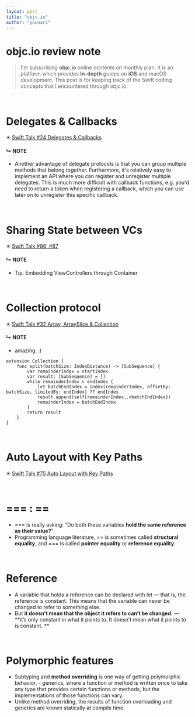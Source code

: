 ```yaml
---
layout: post
title: "objc.io"
author: "younari"
---
```



# objc.io review note

> I'm subscribing **objc.io** online contents on monthly plan. It is an platform which provides **In-depth** guides on **iOS** and macOS development. This post is for keeping track of the Swift coding concepts that I encountered through objc.io.

<br>

# Delegates & Callbacks
✳︎ [Swift Talk #24 Delegates & Callbacks](https://talk.objc.io/episodes/S01E24-delegates-callbacks)

#### ↳ NOTE
- Another advantage of delegate protocols is that you can group multiple methods that belong together. Furthermore, it's relatively easy to implement an API where you can register and unregister multiple delegates. This is much more difficult with callback functions, e.g. you'd need to return a token when registering a callback, which you can use later on to unregister this specific callback.

<br>

# Sharing State between VCs
✳︎ [Swift Talk #86, #87](https://talk.objc.io/episodes/S01E86-sharing-state-between-view-controllers-in-mvc-part-1)

#### ↳ NOTE
- Tip. Embedding ViewControllers through Container


<br>

# Collection protocol 
✳︎ [Swift Talk #32 Array, ArraySlice & Collection](https://talk.objc.io/episodes/S01E32-array-arrayslice-collection)

#### ↳ NOTE
- amazing. :)

```
extension Collection {
    func split(batchSize: IndexDistance) -> [SubSequence] {
        var remainderIndex = startIndex
        var result: [SubSequence] = []
        while remainderIndex < endIndex {
            let batchEndIndex = index(remainderIndex, offsetBy: batchSize, limitedBy: endIndex) ?? endIndex
            result.append(self[remainderIndex..<batchEndIndex])
            remainderIndex = batchEndIndex
        }
        return result
    }
}
```

<br>

# Auto Layout with Key Paths
✳︎ [Swift Talk #75 Auto Layout with Key Paths](https://talk.objc.io/episodes/S01E75-auto-layout-with-key-paths)



<br>

# === : ==
- === is really asking: “Do both these variables **hold the same reference as their value?**” 
- Programming language literature, == is sometimes called **structural equality**, and === is called **pointer equality** or **reference equality**. 

<br>

# Reference

- A variable that holds a reference can be declared with let — that is, the reference is constant. This means that the variable can never be changed to refer to something else. 
- But **it doesn’t mean that the object it refers to can’t be changed.**
— **it’s only constant in what it points to. It doesn’t mean what it points to is constant. 
**

<br>

# Polymorphic features

- Subtyping and **method overriding** is one way of getting polymorphic behavior, - generics, where a function or method is written once to take any type that provides certain functions or methods, but the implementations of those functions can vary. 
- Unlike method overriding, the results of function overloading and generics are known statically at compile time. 